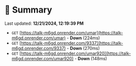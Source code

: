 # 📖 Summary
Last updated: **12/21/2024, 12:19:39 PM**

- `GET` [https://talk-m6gd.onrender.com/umar](https://talk-m6gd.onrender.com/umar) - **Down** (224ms)
- `GET` [https://talk-m6gd.onrender.com/9337](https://talk-m6gd.onrender.com/9337) - **Down** (270ms)
- `GET` [https://talk-m6gd.onrender.com/umar920](https://talk-m6gd.onrender.com/umar920) - **Down** (148ms)
